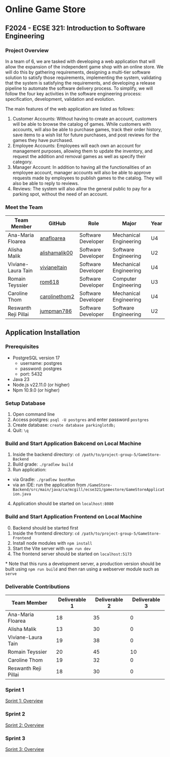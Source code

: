 # Online Game Store
## F2024 - ECSE 321: Introduction to Software Engineering
### Project Overview

In a team of 6, we are tasked with developing a web application that will allow the expansion of the independent game shop with an online store. We will do this by gathering requirements, designing a multi-tier software solution to satisfy those requirements, implementing the system, validating that the system is satisfying the requirements, and developing a release pipeline to automate the software delivery process. To simplify, we will follow the four key activities in the software engineering process: specification, development, validation and evolution. 

The main features of the web application are listed as follows:
1.	Customer Accounts: Without having to create an account, customers will be able to browse the catalog of games. While customers with accounts, will also be able to purchase games, track their order history, save items to a wish list for future purchases, and post reviews for the games they have purchased.
2.	Employee Accounts: Employees will each own an account for management purposes, allowing them to update the inventory, and request the addition and removal games as well as specify their category. 
3.	Manager Account: In addition to having all the functionalities of an employee account, manager accounts will also be able to approve requests made by employees to publish games to the catalog. They will also be able to reply to reviews.
4.	Reviews: The system will also allow the general public to pay for a parking spot, without the need of an account.

   
### Meet the Team
| Team Member | GitHub | Role | Major | Year|
|-------------|---------------|---------------| ---------------|-------------|
| Ana-Maria Floarea | [anafloarea](https://github.com/anafloarea)  | Software Developer | Mechanical Engineering | U4 |
| Alisha Malik | [alishamalik00](https://github.com/alishamalik00)  | Software Developer | Software Engineering | U2 |
| Viviane-Laura Tain   | [vivianeltain](https://github.com/vivianeltain) | Software Developer| Mechanical Engineering | U4|
| Romain Teyssier| [rom618](https://github.com/rom618) | Software Developer | Computer Engineering | U3 |
| Caroline Thom | [carolinethom2](https://github.com/carolinethom2)  | Software Developer | Mechanical Engineering | U4 |
| Reswanth Reji Pillai | [jumpman786](https://github.com/jumpman786)  | Software Developer | Software Engineering | U2 |

## Application Installation
### Prerequisites
* PostgreSQL version 17
  - username: postgres
  - password: postgres
  - port: 5432 
* Java 23
* Node.js v22.11.0 (or higher)
* Npm 10.9.0 (or higher)

### Setup Database
1. Open command line
2. Access postgres: `psql -U postgres` and enter password `postgres`
3. Create database: `create database parkinglotdb;`
4. Quit: `\q`

### Build and Start Application Bakcend on Local Machine
1. Inside the backend directory: `cd /path/to/project-group-5/GameStore-Backend`
2. Build grade: `./gradlew build`
3. Run application:
  - via Gradle: `./gradlew bootRun`
  - via an IDE: run the application from `/GameStore-Backend/src/main/java/ca/mcgill/ecse321/gamestore/GameStoreApplication.java`
4. Application should be started on `localhost:8080`

### Build and Start Application Frontend on Local Machine
0. Backend should be started first
1. Inside the frontend directory: `cd /path/to/project-group-5/GameStore-Frontend`
2. Install node modules with `npm install`
3. Start the Vite server with `npm run dev`
4. The frontend server should be started on `localhost:5173`

\* Note that this runs a development server, a production version should be built using `npm run build` and then ran using a webserver module such as `serve`

### Deliverable Contributions 
| Team Member | Deliverable 1 | Deliverable 2 |  Deliverable 3 |
|-------------|---------------|---------------| ---------------|
| Ana-Maria Floarea | 18   | 35 | 0 |
| Alisha Malik | 13   | 30 | 0 |
| Viviane-Laura Tain   | 19   | 38 | 0 |
| Romain Teyssier| 20   | 45 | 10 |
| Caroline Thom | 19   | 32 | 0 |
| Reswanth Reji Pillai | 18   | 30 | 0 |

### Sprint 1
[Sprint 1: Overview](https://github.com/McGill-ECSE321-Fall2024/project-group-5/wiki/Deliverable-1)

### Sprint 2
[Sprint 2: Overview](https://github.com/McGill-ECSE321-Fall2024/project-group-5/wiki/Deliverable-2)

### Sprint 3
[Sprint 3: Overview](https://github.com/McGill-ECSE321-Fall2024/project-group-5/wiki/Deliverable-3)
